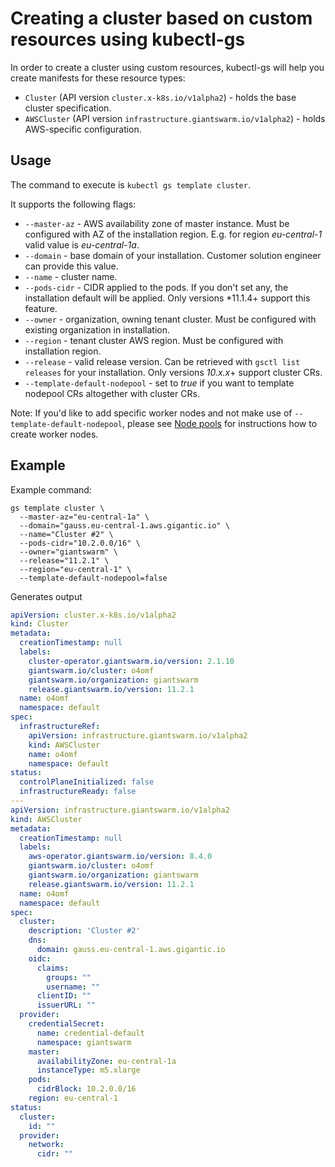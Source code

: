 # Creating a cluster based on custom resources using kubectl-gs

In order to create a cluster using custom resources, kubectl-gs will help you create manifests for these resource types:

- `Cluster` (API version `cluster.x-k8s.io/v1alpha2`) - holds the base cluster specification.
- `AWSCluster` (API version `infrastructure.giantswarm.io/v1alpha2`) - holds AWS-specific configuration.

## Usage

The command to execute is `kubectl gs template cluster`.

It supports the following flags:

  - `--master-az` - AWS availability zone of master instance.
    Must be configured with AZ of the installation region. E.g. for region *eu-central-1* valid value is *eu-central-1a*.
  - `--domain`  - base domain of your installation. Customer solution engineer can provide this value.
  - `--name` - cluster name.
  - `--pods-cidr` - CIDR applied to the pods. If you don't set any, the installation default will be applied. Only versions *11.1.4+ support this feature.
  - `--owner` - organization, owning tenant cluster. Must be configured with existing organization in installation.
  - `--region` - tenant cluster AWS region. Must be configured with installation region.
  - `--release` - valid release version.
    Can be retrieved with `gsctl list releases` for your installation. Only versions *10.x.x*+ support cluster CRs.
  - `--template-default-nodepool` - set to *true* if you want to template nodepool CRs altogether with cluster CRs.

Note: If you'd like to add specific worker nodes and not make use of `--template-default-nodepool`, please see [Node pools](https://github.com/giantswarm/kubectl-gs/blob/master/docs/template-nodepool-cr.md) for instructions how to create worker nodes.


## Example

Example command:

```
gs template cluster \
  --master-az="eu-central-1a" \
  --domain="gauss.eu-central-1.aws.gigantic.io" \
  --name="Cluster #2" \
  --pods-cidr="10.2.0.0/16" \
  --owner="giantswarm" \
  --release="11.2.1" \
  --region="eu-central-1" \
  --template-default-nodepool=false
```

Generates output

```yaml
apiVersion: cluster.x-k8s.io/v1alpha2
kind: Cluster
metadata:
  creationTimestamp: null
  labels:
    cluster-operator.giantswarm.io/version: 2.1.10
    giantswarm.io/cluster: o4omf
    giantswarm.io/organization: giantswarm
    release.giantswarm.io/version: 11.2.1
  name: o4omf
  namespace: default
spec:
  infrastructureRef:
    apiVersion: infrastructure.giantswarm.io/v1alpha2
    kind: AWSCluster
    name: o4omf
    namespace: default
status:
  controlPlaneInitialized: false
  infrastructureReady: false
---
apiVersion: infrastructure.giantswarm.io/v1alpha2
kind: AWSCluster
metadata:
  creationTimestamp: null
  labels:
    aws-operator.giantswarm.io/version: 8.4.0
    giantswarm.io/cluster: o4omf
    giantswarm.io/organization: giantswarm
    release.giantswarm.io/version: 11.2.1
  name: o4omf
  namespace: default
spec:
  cluster:
    description: 'Cluster #2'
    dns:
      domain: gauss.eu-central-1.aws.gigantic.io
    oidc:
      claims:
        groups: ""
        username: ""
      clientID: ""
      issuerURL: ""
  provider:
    credentialSecret:
      name: credential-default
      namespace: giantswarm
    master:
      availabilityZone: eu-central-1a
      instanceType: m5.xlarge
    pods:
      cidrBlock: 10.2.0.0/16
    region: eu-central-1
status:
  cluster:
    id: ""
  provider:
    network:
      cidr: ""
```
